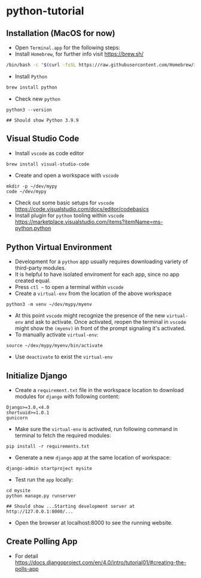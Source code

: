 # python-tutorial

## Installation (MacOS for now)

- Open `Terminal.app` for the following steps: 
- Install `Homebrew`, for further info visit https://brew.sh/ 
```sh
/bin/bash -c "$(curl -fsSL https://raw.githubusercontent.com/Homebrew/install/HEAD/install.sh)"
```
- Install `Python`
```sh
brew install python
```
- Check new `python`
```
python3 --version

## Should show Python 3.9.9
```

## Visual Studio Code

- Install `vscode` as code editor
```sh
brew install visual-studio-code
```
- Create and open a workspace with `vscode`
```
mkdir -p ~/dev/mypy
code ~/dev/mypy
```
- Check out some basic setups for `vscode` https://code.visualstudio.com/docs/editor/codebasics
- Install plugin for `python` tooling within `vscode` https://marketplace.visualstudio.com/items?itemName=ms-python.python

## Python Virtual Environment

- Development for a `python` app usually requires downloading variety of third-party modules. 
- It is helpful to have isolated enviroment for each app, since no app created equal. 
- Press `ctl ~` to open a terminal within `vscode`
- Create a `virtual-env` from the location of the above workspace
```
python3 -m venv ~/dev/mypy/myenv
```
- At this point `vscode` might recognize the presence of the new `virtual-env` and ask to activate. Once activated, reopen the terminal in `vscode` might show the `(myenv)` in front of the prompt signaling it's activated.
- To manually activate `virtual-env`: 
```
source ~/dev/mypy/myenv/bin/activate
```
- Use `deactivate` to exist the `virtual-env`

## Initialize Django 
- Create a `requirement.txt` file in the workspace location to download modules for `django` with following content:
```
Django>=3.0,<4.0
shortuuid>=1.0.1
gunicorn
```
- Make sure the `virtual-env` is activated, run following command in terminal to fetch the required modules:
```
pip install -r requirements.txt
```
- Generate a new `django` app at the same location of workspace:
```
django-admin startproject mysite
```
- Test run the `app` locally:
```
cd mysite
python manage.py runserver

## Should show ...Starting development server at http://127.0.0.1:8000/...
```
- Open the browser at localhost:8000 to see the running website.

## Create Polling App

- For detail https://docs.djangoproject.com/en/4.0/intro/tutorial01/#creating-the-polls-app
